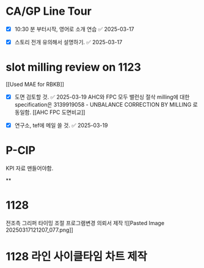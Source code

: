 
# CA/GP Line Tour
- [x] 10:30 분 부터시작, 영어로 소개 연습 ✅ 2025-03-17
- [x] 스토리 전개 유의해서 설명하기. ✅ 2025-03-17


# slot milling review on 1123
[[Used MAE for RBKB]]
- [x] 도면 검토할 것. ✅ 2025-03-19
AHC와 FPC 모두 밸런싱 절삭 milling에 대한 specification은 3139919058 - UNBALANCE CORRECTION BY MILLING 로 동일함.
[[AHC FPC 도면비교]]




- [x] 연구소, tef에 메일 쓸 것. ✅ 2025-03-19

# P-CIP

KPI 자료 맨들어야함.

**

# 1128
전조측 그리퍼 타이밍 조절  프로그램변경 의뢰서 제작
![[Pasted Image 20250317121207_077.png]]
# 1128 라인 사이클타임 차트 제작
